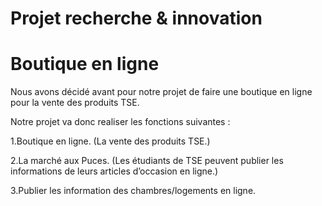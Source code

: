 # Projet recherche & innovation
<h1>Boutique en ligne</h1>

Nous avons décidé avant pour notre projet de faire une boutique en ligne pour la vente des produits TSE.

Notre projet va donc realiser les fonctions suivantes :

1.Boutique en ligne. (La vente des produits TSE.)

2.La marché aux Puces. (Les étudiants de TSE peuvent publier les informations de leurs articles d’occasion en ligne.)

3.Publier les information des chambres/logements en ligne.